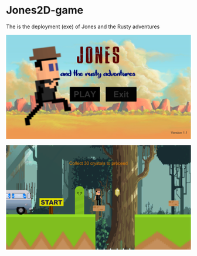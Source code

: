 # Jones2D-game
The is the deployment (exe) of Jones and the Rusty adventures

![alt text](https://raw.githubusercontent.com/Munanga/Jones2D-game/master/pics/menu.png)

![alt text](https://raw.githubusercontent.com/Munanga/Jones2D-game/master/pics/jones.png)
